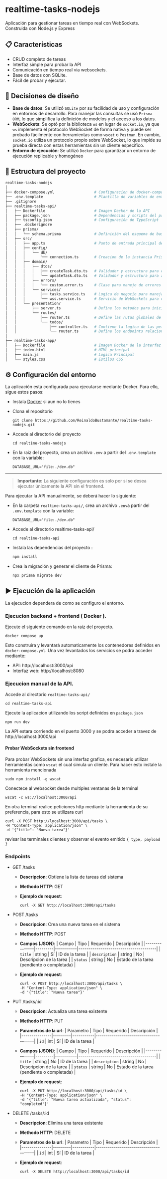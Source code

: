 # realtime-tasks-nodejs

Aplicación para gestionar tareas en tiempo real con WebSockets. Construida con Node.js y Express

## 📋 Características
- CRUD completo de tareas
- Interfaz simple para probar la API
- Comunicación en tiempo real via websockets.
- Base de datos con SQLite.
- Fácil de probar y ejecutar.

## 🧠 Decisiones de diseño
- **Base de datos**: Se utilizó `SQLite` por su facilidad de uso y configuración en entornos de desarrollo. Para manejar las consultas se usó `Prisma ORM`, lo que simplifica la definición de modelos y el acceso a los datos.
- **WebSockets**: Se optó por la biblioteca `ws` en lugar de `socket.io`, ya que `ws` implementa el protocolo WebSocket de forma nativa y puede ser probado fácilmente con herramientas como `wscat` o `Postman`. En cambio, `socket.io` utiliza un protocolo propio sobre WebSocket, lo que impide su prueba directa con estas herramientas sin un cliente específico.
- **Entorno de ejecución**: Se utilizó `Docker` para garantizar un entorno de ejecución replicable y homogéneo

## 📁 Estructura del proyecto
```bash
realtime-tasks-nodejs
│
├── docker-compose.yml                  # Configuracion de docker-compose para levantar múltiples contenedores
├── .env.template                       # Plantilla de variables de entorno necesarias para la ejecución de la aplicación
├── .gitignore  
├── realtime-tasks-api/
│   ├── Dockerfile                      # Imagen Docker de la API
│   ├── package.json                    # Dependencias y scripts del proyecto
│   ├── tsconfig.json                   # Configuración de TypeScript
│   ├── .dockerignore 
│   ├── prisma/
│   │   └── schema.prisma               # Definición del esquema de base de datos
│   ├── src/
│   │   ├── app.ts                      # Punto de entrada principal de la aplicación
│   │   ├── config/
│   │   │   └── db/  
│   │   │       └── connection.ts       # Creacion de la instancia PrismaClient para interactuar con la base de datos
│   │   ├── domain/  
│   │   │   ├── dtos/  
│   │   │   │   ├── createTask.dto.ts   # Validador y estructura para crear tareas
│   │   │   │   └── updateTask.dto.ts   # Validador y estructura para actualizar tareas
│   │   │   ├── errors/  
│   │   │   │   └── custom.error.ts     # Clase para manejo de errores personalizados
│   │   │   └── services/  
│   │   │       ├── tasks.service.ts    # Logica de negocio para manejar tareas
│   │   │       └── wss.service.ts      # Servicio de WebSockets para comunicación en tiempo real 
│   │   └── presentation/    
│   │       ├── server.ts               # Define los metodos para inicializar el servidor     
│   │       └── routes/    
│   │           ├── router.ts           # Define las rutas globales de la API
│   │           └── todos/  
│   │               ├── controller.ts   # Contiene la logica de las peticiones http
│   │               └── router.ts       # Define los endpoints relacionado a la ruta /tasks
│
├── realtime-tasks-app/
│   ├── Dockerfile                      # Imagen Docker de la interfaz de usuario
│   ├── index.html                      # HTML principal
│   ├── main.js                         # Logica Principal
│   └── styles.css                      # Estilos CSS    
```

## ⚙️ Configuración del entorno

La aplicación esta configurada para ejecutarse mediante Docker. Para ello, sigue estos pasos:
- Instala [Docker](https://docs.docker.com/get-started/get-docker/) si aun no lo tienes
- Clona el repositorio

    ```
    git clone https://github.com/ReinaldoBustamante/realtime-tasks-nodejs.git
    ```
- Accede al directorio del proyecto
    
    ```
    cd realtime-tasks-nodejs
    ```

- En la raiz del proyecto, crea un archivo `.env` a partir del `.env.template` con la variable:

    ```
    DATABASE_URL="file:./dev.db"
    ```

---
> **Importante:** La siguiente configuración es solo por si se desea ejecutar únicamente la API sin el frontend.

Para ejecutar la API manualmente, se deberá hacer lo siguiente:
- En la carpeta `realtime-tasks-api/`, crea un archivo `.env`a partir del `.env.template` con la variable:

    ```
    DATABASE_URL="file:./dev.db"
    ```
- Accede al directorio realtime-tasks-api/
    ```
    cd realtime-tasks-api
    ```
- Instala las dependencias del proyecto :
    ```bash
    npm install
    ``` 
- Crea la migración y generar el cliente de Prisma:
    ```bash
    npx prisma migrate dev
    ``` 
## ▶️ Ejecución de la aplicación

La ejecucion dependera de como se configuro el entorno. 

### Ejecucion backend + frontend ( Docker ).
Ejecute el siguiente comando en la raiz del proyecto.
```
docker compose up
```

Esto construira y levantará automaticamente los contenedores definidos en `docker-compose.yml`. Una vez levantados los servicios se podra acceder mediante:
- API: http://localhost:3000/api
- Interfaz web: http://localhost:8080

### Ejecucion manual de la API.
Accede al directorio `realtime-tasks-api/`
```
cd realtime-tasks-api
```

Ejecute la aplicacion utilizando los script definidos en `package.json`
```
npm run dev
```
La API estara corriendo en el puerto 3000 y se podra acceder a travez de http://localhost:3000/api


#### Probar WebSockets sin frontend
Para probar WebSockets sin una interfaz grafica, es necesario utilizar herramientas como `wscat` el cual simula un cliente. Para hacer esto instale la herramienta mencionada
```
sudo npm install -g wscat
```
Conectece al websocket desde multiples ventanas de la terminal
```
wscat -c ws://localhost:3000/api
```
En otra terminal realice peticiones http mediante la herramienta de su preferencia, para esto se utilizara curl
```
curl -X POST http://localhost:3000/api/tasks \
-H "Content-Type: application/json" \
-d '{"title": "Nueva tarea"}'
```
revisar las terminales clientes y observar el evento emitido `{ type, payload }`

### Endpoints
- GET /tasks
    - **Descripcion**: Obtiene la lista de tareas del sistema
    - **Methodo HTTP**: GET
    - **Ejemplo de request**:

        ```
        curl -X GET http://localhost:3000/api/tasks
        ```
- POST /tasks
    - **Descripcion**: Crea una nueva tarea en el sistema
    - **Methodo HTTP**: POST
    - **Campos (JSON)**:
        | Campo     | Tipo    | Requerido | Descripción                           |
        |---------------|---------|-----------|---------------------------------------|
        | `title`          | string  | Sí        | ID de la tarea                        |
        | `description`          | string  | No        | Descripcion de la tarea                      |
        | `status`          | string  | No        | Estado de la tarea (pendiente o completada)                        |
    - **Ejemplo de request**:

        ```
        curl -X POST http://localhost:3000/api/tasks \
        -H "Content-Type: application/json" \
        -d '{"title": "Nueva tarea"}'
        ```
- PUT /tasks/:id
    - **Descripcion**: Actualiza una tarea existente
    - **Methodo HTTP**: PUT
    - **Parametros de la url**:
        | Parametro     | Tipo    | Requerido | Descripción                           |
        |---------------|---------|-----------|---------------------------------------|
        | `id`          | int  | Sí        | ID de la tarea                        |
    - **Campos (JSON)**:
        | Campo     | Tipo    | Requerido | Descripción                           |
        |---------------|---------|-----------|---------------------------------------|
        | `title`          | string  | No        | ID de la tarea                        |
        | `description`          | string  | No        | Descripcion de la tarea                      |
        | `status`          | string  | No        | Estado de la tarea (pendiente o completada)                        |
    - **Ejemplo de request**:

        ```
        curl -X PUT http://localhost:3000/api/tasks/id \
        -H "Content-Type: application/json" \
        -d '{"title": "Nueva tarea actualizada", "status": "completed"}'
        ```

- DELETE /tasks/:id
    - **Descripcion**: Elimina una tarea existente
    - **Methodo HTTP**: DELETE
    - **Parametros de la url**:
        | Parametro     | Tipo    | Requerido | Descripción                           |
        |---------------|---------|-----------|---------------------------------------|
        | `id`          | int  | Sí        | ID de la tarea                        |
                    
    - **Ejemplo de request**:

        ```
        curl -X DELETE http://localhost:3000/api/tasks/id
        ```